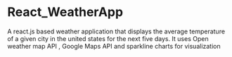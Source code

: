 # React_WeatherApp
A react.js based weather application that displays the average temperature of a given city in the united states for the next five days. 
It uses Open weather map API , Google Maps API and sparkline charts for visualization
